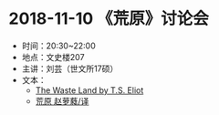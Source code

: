 # 2018-11-10 《荒原》讨论会

- 时间：20:30~22:00
- 地点：文史楼207
- 主讲：刘芸（世文所17硕）
- 文本：
  - [The Waste Land by T.S. Eliot](https://www.poetryfoundation.org/poems/47311/the-waste-land)
  - [荒原 赵萝蕤/译](荒原.md)